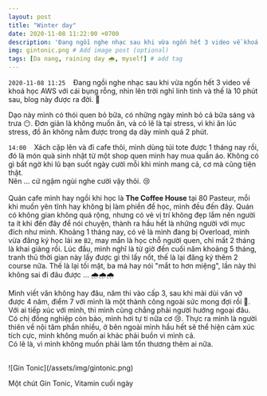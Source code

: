 ```yaml
---
layout: post
title: "Winter day"
date: 2020-11-08 11:22:00 +0700
description: 'Đang ngồi nghe nhạc sau khi vừa ngốn hết 3 video về khoá học AWS với cái bụng rỗng, nhìn lên trời nghĩ linh tinh và thế là 10 phút sau, blog này được ra đời. 🌸'
img: gintonic.png # Add image post (optional)
tags: [Da nang, raining day 🌧️, myself] # add tag
---
```

`2020-11-08 11:25` &nbsp;&nbsp; Đang ngồi nghe nhạc sau khi vừa ngốn hết 3 video về khoá học AWS với cái bụng rỗng, nhìn lên trời nghĩ linh tinh và thế là 10 phút sau, blog này được ra đời. 🌸
<br>

Dạo này mình có thói quen bỏ bữa, có những ngày mình bỏ cả bữa sáng và trưa 😶. Đơn giản là không muốn ăn, và có lẽ là tại stress, vì khi ăn lúc stress, đồ ăn không nằm được trong dạ dày mình quá 2 phút.
<br>

`14:00` &nbsp;&nbsp; Xách cặp lên và đi cafe thôi, mình dùng túi tote được 1 tháng nay rồi, đó là món quà sinh nhật từ một shop quen mình hay mua quần áo. Không có gì bất ngờ khi lũ bạn suốt ngày cười mỗi khi mình mang cả, cơ mà cũng tiện thật. <br> Nên ... cứ ngậm ngùi nghe cười vậy thôi. 😢
<br>
<br>
Quán cafe mình hay ngồi khi học là **The Coffee House** tại 80 Pasteur, mỗi khi muốn yên tĩnh hay không bị làm phiền để học, mình đều đến đây. Quán có không gian không quá rộng, nhưng có vẻ vị trí không đẹp lắm nên người ta ít khi đến đây để nói chuyện, thành ra hầu hết là những người với mục đích như mình. 
Khoảng 1 tháng nay, có vẻ là mình đang bị Overload, mình vừa đăng ký học lái xe `B2`, may mắn là học chỗ người quen, chỉ mất 2 tháng là khai giảng rồi. Lúc đầu, mình nghĩ là từ giờ đến cuối năm khoảng 5 tháng, tranh thủ thời gian này lấy được gì thì lấy nốt, thế là lại đăng ký thêm 2 course nữa. Thế là lại tối mặt, ba má hay nói "mắt to hơn miệng", lần này thì không sai đi đâu được ... 🌧️🌧️🌧️
<br>

Mình viết văn không hay đâu, năm thi vào cấp 3, sau khi mài dùi văn vở được 4 năm, điểm 7 với mình là một thành công ngoài sức mong đợi rồi 🤣. Với ai tiếp xúc với mình, thì mình cũng chẳng phải người hướng ngoại đâu. Có chị đồng nghiệp còn bảo, mình hơi tự ti nữa cơ 😢. Thực ra mình là người thiên về nội tâm phần nhiều, ở bên ngoài mình hầu hết sẽ thể hiện cảm xúc tích cực, mình không muốn ai khác phải buồn vì mình cả.
<br>
Có lẽ là, vì mình không muốn phải làm tổn thương thêm ai nữa.

<br>
![Gin Tonic](/assets/img/gintonic.png)
<p class="center">
Một chút Gin Tonic, Vitamin cuối ngày
</p>
